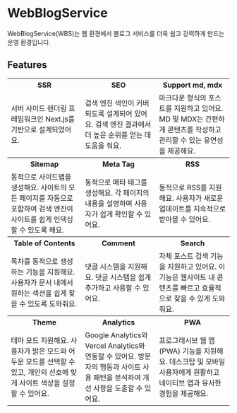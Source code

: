 # WebBlogService

WebBlogService(WBS)는 웹 환경에서 블로그 서비스를 더욱 쉽고 강력하게 만드는 운영 환경입니다.

## Features

<table>
  <tr>
    <th width="33.3333%">SSR</th>
    <th width="33.3333%">SEO</th>
    <th width="33.3333%">Support md, mdx</th>
  </tr>
  <tr>
    <td width="33.3333%">서버 사이드 렌더링 프레임워크인 Next.js를 기반으로 설계되었어요.</td>
    <td width="33.3333%">검색 엔진 색인이 커버되도록 설계되어 있어요. 검색 엔진 결과에서 더 높은 순위를 얻는 데 도움을 줘요.</td>
    <td width="33.3333%">마크다운 형식의 포스트를 지원하고 있어요. MD 및 MDX는 간편하게 콘텐츠를 작성하고 관리할 수 있는 유연성을 제공해요.</td>
  </tr>
  <tr>
    <th width="33.3333%">Sitemap</th>
    <th width="33.3333%">Meta Tag</th>
    <th width="33.3333%">RSS</th>
  </tr>
  <tr>
    <td width="33.3333%">동적으로 사이드맵을 생성해요. 사이트의 모든 페이지를 자동으로 포함하여 검색 엔진이 사이트를 쉽게 인덱싱할 수 있도록 해요.</td>
    <td width="33.3333%">동적으로 메타 태그를 생성해요. 각 페이지의 내용을 설명하며 사용자가 쉽게 확인할 수 있어요.</td>
    <td width="33.3333%">동적으로 RSS를 지원해요. 사용자가 새로운 업데이트를 지속적으로 받아볼 수 있어요.</td>
  </tr>
  <tr>
    <th width="33.3333%">Table of Contents</th>
    <th width="33.3333%">Comment</th>
    <th width="33.3333%">Search</th>
  </tr>
  <tr>
    <td width="33.3333%">목차를 동적으로 생성하는 기능을 지원해요. 사용자가 문서 내에서 원하는 섹션을 쉽게 찾을 수 있도록 도와줘요.</td>
    <td width="33.3333%">댓글 시스템을 지원해요. 댓글 시스템을 쉽게 추가하고 사용할 수 있어요.</td>
    <td width="33.3333%">자체 포스트 검색 기능을 지원하고 있어요. 이 기능은 웹사이트 내 콘텐츠를 빠르고 효율적으로 찾을 수 있게 도와줘요.</td>
  </tr>
  <tr>
    <th width="33.3333%">Theme</th>
    <th width="33.3333%">Analytics</th>
    <th width="33.3333%">PWA</th>
  </tr>
  <tr>
    <td width="33.3333%">테마 모드 지원해요. 사용자가 밝은 모드와 어두운 모드를 선택할 수 있고, 개인의 선호에 맞게 사이트 색상을 설정할 수 있어요.</td>
    <td width="33.3333%">Google Analytics와 Vercel Analytics와 연동할 수 있어요. 방문자의 행동과 사이트 사용 패턴을 분석하여 개선 사항을 도출할 수 있어요.</td>
    <td width="33.3333%">프로그레시브 웹 앱(PWA) 기능을 지원해요. 데스크탑 및 모바일 사용자에게 원활하고 네이티브 앱과 유사한 경험을 제공해요.</td>
  </tr>
</table>
